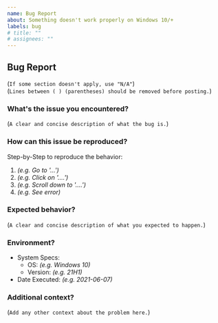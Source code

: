 ```yaml
---
name: Bug Report
about: Something doesn't work properly on Windows 10/+
labels: bug
# title: ""
# assignees: ""
---
```


## Bug Report

(`If some section doesn't apply, use "N/A"`)<br>
(`Lines between ( ) (parentheses) should be removed before posting.`)

### What's the issue you encountered?

(`A clear and concise description of what the bug is.`)

### How can this issue be reproduced?

Step-by-Step to reproduce the behavior:

1. _(e.g. Go to '...')_
2. _(e.g. Click on '....')_
3. _(e.g. Scroll down to '....')_
4. _(e.g. See error)_

### Expected behavior?

(`A clear and concise description of what you expected to happen.`)

### Environment?

- System Specs:
  - OS: _(e.g. Windows 10)_
  - Version: _(e.g. 21H1)_
- Date Executed: _(e.g. 2021-06-07)_

### Additional context?

(`Add any other context about the problem here.`)
